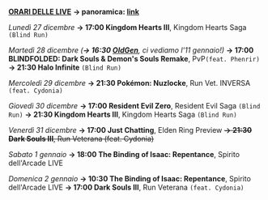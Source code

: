 <b><u>ORARI DELLE LIVE</u></b>
<b>→ panoramica: <a href="https://trello.com/b/iKwdSGf3/sabaku">link</a></b>

<i>Lunedì 27 dicembre</i>
<b>→ 17:00 Kingdom Hearts III</b>, Kingdom Hearts Saga <code>(Blind Run)</code>

<i>Martedì 28 dicembre</i>
<i>(<b>→ 16:30 <a href="https://www.twitch.tv/oldgenproject">OldGen</a></b>, ci vediamo l'11 gennaio!)</i>
<b>→ 17:00 BLINDFOLDED: Dark Souls & Demon's Souls Remake</b>, PvP<code>(feat. Phenrir)</code>
<b>→ 21:30 Halo Infinite</b> <code>(Blind Run)</code>

<i>Mercoledì 29 dicembre</i>
<b>→ 21:30 Pokémon: Nuzlocke</b>, Run Vet. INVERSA <code>(feat. Cydonia)</code>

<i>Giovedì 30 dicembre</i>
<b>→ 17:00 Resident Evil Zero</b>, Resident Evil Saga <code>(Blind Run)</code>
<b>→ 21:30 Kingdom Hearts III</b>, Kingdom Hearts Saga <code>(Blind Run)</code>

<i>Venerdì 31 dicembre</i>
<b>→ 17:00 Just Chatting</b>, Elden Ring Preview
<s><b>→ 21:30 Dark Souls III</b>, Run Veterana (feat. Cydonia)</s>

<i>Sabato 1 gennaio</i>
<b>→ 18:00 The Binding of Isaac: Repentance</b>, Spirito dell'Arcade LIVE

<i>Domenica 2 gennaio</i>
<b>→ 10:30 The Binding of Isaac: Repentance</b>, Spirito dell'Arcade LIVE
<b>→ 17:00 Dark Souls III</b>, Run Veterana <code>(feat. Cydonia)</code>
